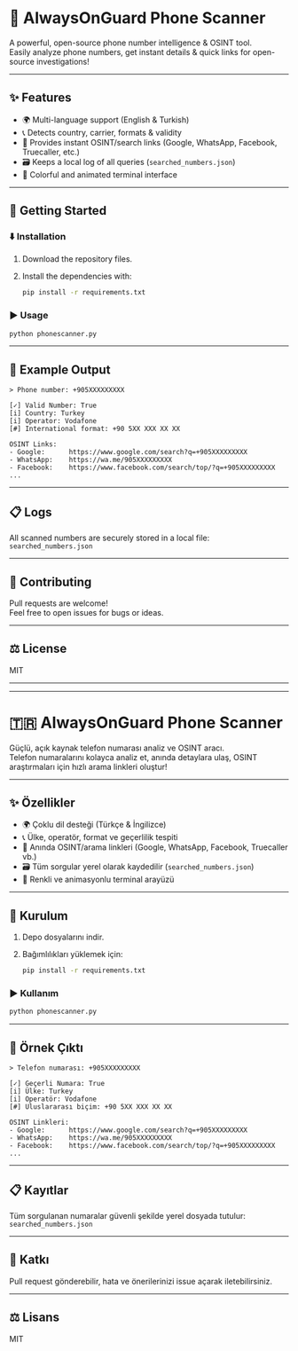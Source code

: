 # 📱 AlwaysOnGuard Phone Scanner

A powerful, open-source phone number intelligence & OSINT tool.  
Easily analyze phone numbers, get instant details & quick links for open-source investigations!

---

## ✨ Features

- 🌍 Multi-language support (English & Turkish)
- 📞 Detects country, carrier, formats & validity
- 🔗 Provides instant OSINT/search links (Google, WhatsApp, Facebook, Truecaller, etc.)
- 🗃️ Keeps a local log of all queries (`searched_numbers.json`)
- 🎨 Colorful and animated terminal interface

---

## 🚀 Getting Started

### ⬇️ Installation

1. Download the repository files.
2. Install the dependencies with:

   ```bash
   pip install -r requirements.txt
   ```

### ▶️ Usage

```bash
python phonescanner.py
```

---

## 🧐 Example Output

```
> Phone number: +905XXXXXXXXX

[✓] Valid Number: True
[i] Country: Turkey
[i] Operator: Vodafone
[#] International format: +90 5XX XXX XX XX

OSINT Links:
- Google:      https://www.google.com/search?q=+905XXXXXXXXX
- WhatsApp:    https://wa.me/905XXXXXXXXX
- Facebook:    https://www.facebook.com/search/top/?q=+905XXXXXXXXX
...
```

---

## 📋 Logs

All scanned numbers are securely stored in a local file:  
`searched_numbers.json`

---

## 🤝 Contributing

Pull requests are welcome!  
Feel free to open issues for bugs or ideas.

---

## ⚖️ License

MIT

---

---

# 🇹🇷 AlwaysOnGuard Phone Scanner

Güçlü, açık kaynak telefon numarası analiz ve OSINT aracı.  
Telefon numaralarını kolayca analiz et, anında detaylara ulaş, OSINT araştırmaları için hızlı arama linkleri oluştur!

---

## ✨ Özellikler

- 🌍 Çoklu dil desteği (Türkçe & İngilizce)
- 📞 Ülke, operatör, format ve geçerlilik tespiti
- 🔗 Anında OSINT/arama linkleri (Google, WhatsApp, Facebook, Truecaller vb.)
- 🗃️ Tüm sorgular yerel olarak kaydedilir (`searched_numbers.json`)
- 🎨 Renkli ve animasyonlu terminal arayüzü

---

## 🚀 Kurulum

1. Depo dosyalarını indir.
2. Bağımlılıkları yüklemek için:

   ```bash
   pip install -r requirements.txt
   ```

### ▶️ Kullanım

```bash
python phonescanner.py
```

---

## 🧐 Örnek Çıktı

```
> Telefon numarası: +905XXXXXXXXX

[✓] Geçerli Numara: True
[i] Ülke: Turkey
[i] Operatör: Vodafone
[#] Uluslararası biçim: +90 5XX XXX XX XX

OSINT Linkleri:
- Google:      https://www.google.com/search?q=+905XXXXXXXXX
- WhatsApp:    https://wa.me/905XXXXXXXXX
- Facebook:    https://www.facebook.com/search/top/?q=+905XXXXXXXXX
...
```

---

## 📋 Kayıtlar

Tüm sorgulanan numaralar güvenli şekilde yerel dosyada tutulur:  
`searched_numbers.json`

---

## 🤝 Katkı

Pull request gönderebilir, hata ve önerilerinizi issue açarak iletebilirsiniz.

---

## ⚖️ Lisans

MIT
